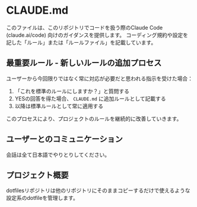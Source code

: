 # CLAUDE.md

このファイルは、このリポジトリでコードを扱う際のClaude Code (claude.ai/code) 向けのガイダンスを提供します。
コーディング規約や設定を記した「ルール」または「ルールファイル」を記載しています。

## 最重要ルール - 新しいルールの追加プロセス

ユーザーから今回限りではなく常に対応が必要だと思われる指示を受けた場合：

1. 「これを標準のルールにしますか？」と質問する
2. YESの回答を得た場合、 `CLAUDE.md` に追加ルールとして記載する
3. 以降は標準ルールとして常に適用する

このプロセスにより、プロジェクトのルールを継続的に改善していきます。

## ユーザーとのコミュニケーション

会話は全て日本語でやりとりしてください。

## プロジェクト概要

dotfilesリポジトリは他のリポジトリにそのままコピーするだけで使えるような設定系のdotfileを管理します。
